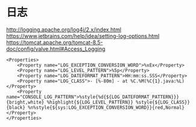 # 日志
http://logging.apache.org/log4j/2.x/index.html
https://www.jetbrains.com/help/idea/setting-log-options.html
https://tomcat.apache.org/tomcat-8.5-doc/config/valve.html#Access_Logging

    <Properties>
        <Property name="LOG_EXCEPTION_CONVERSION_WORD">%xEx</Property>
        <Property name="LOG_LEVEL_PATTERN">%5p</Property>
        <Property name="LOG_DATEFORMAT_PATTERN">HH:mm:ss.SSS</Property>
        <Property name="LOG_CLASS">- [%-80m] - at %C.%M(%C{1}.java:%L)</Property>
        <Property name="CONSOLE_LOG_PATTERN">%style{%d{${LOG_DATEFORMAT_PATTERN}}}{bright,white} %highlight{${LOG_LEVEL_PATTERN}} %style{${LOG_CLASS}}{black} %n%style{${sys:LOG_EXCEPTION_CONVERSION_WORD}}{red,Normal}</Property>
    </Properties>

